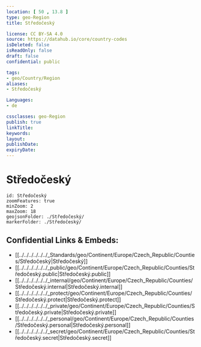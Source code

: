```yaml
---
location: [ 50 , 13.8 ] 
type: geo-Region
title: Středočeský

license: CC BY-SA 4.0
source: https://datahub.io/core/country-codes
isDeleted: false
isReadOnly: false
draft: false
confidential: public

tags:
- geo/Country/Region
aliases:
- Středočeský

Languages:
- de

cssclasses: geo-Region
publish: true
linkTitle: 
keywords: 
layout: 
publishDate: 
expiryDate: 
---
```


# Středočeský

```leaflet
id: Středočeský
zoomFeatures: true 
minZoom: 2 
maxZoom: 18
geojsonFolder: ./Středočeský/
markerFolder: ./Středočeský/
```


## Confidential Links & Embeds: 
- [[../../../../../../_Standards/geo/Continent/Europe/Czech_Republic/Counties/Středočeský|Středočeský]] 
- [[../../../../../../_public/geo/Continent/Europe/Czech_Republic/Counties/Středočeský.public|Středočeský.public]] 
- [[../../../../../../_internal/geo/Continent/Europe/Czech_Republic/Counties/Středočeský.internal|Středočeský.internal]] 
- [[../../../../../../_protect/geo/Continent/Europe/Czech_Republic/Counties/Středočeský.protect|Středočeský.protect]] 
- [[../../../../../../_private/geo/Continent/Europe/Czech_Republic/Counties/Středočeský.private|Středočeský.private]] 
- [[../../../../../../_personal/geo/Continent/Europe/Czech_Republic/Counties/Středočeský.personal|Středočeský.personal]] 
- [[../../../../../../_secret/geo/Continent/Europe/Czech_Republic/Counties/Středočeský.secret|Středočeský.secret]] 

